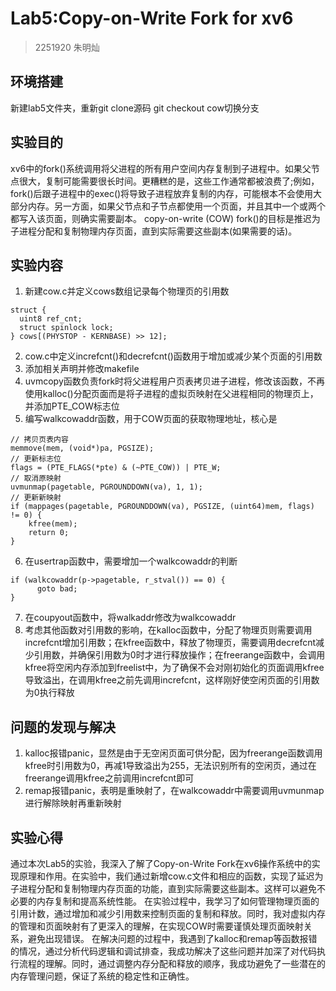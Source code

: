 # Lab5:Copy-on-Write Fork for xv6
> 2251920
> 朱明灿
## 环境搭建
新建lab5文件夹，重新git clone源码
git checkout cow切换分支
## 实验目的
xv6中的fork()系统调用将父进程的所有用户空间内存复制到子进程中。如果父节点很大，复制可能需要很长时间。更糟糕的是，这些工作通常都被浪费了;例如，fork()后跟子进程中的exec()将导致子进程放弃复制的内存，可能根本不会使用大部分内存。另一方面，如果父节点和子节点都使用一个页面，并且其中一个或两个都写入该页面，则确实需要副本。
copy-on-write (COW) fork()的目标是推迟为子进程分配和复制物理内存页面，直到实际需要这些副本(如果需要的话)。
## 实验内容
1. 新建cow.c并定义cows数组记录每个物理页的引用数
```
struct {
  uint8 ref_cnt;
  struct spinlock lock;
} cows[(PHYSTOP - KERNBASE) >> 12];
```
2. cow.c中定义increfcnt()和decrefcnt()函数用于增加或减少某个页面的引用数
3. 添加相关声明并修改makefile
4. uvmcopy函数负责fork时将父进程用户页表拷贝进子进程，修改该函数，不再使用kalloc()分配页面而是将子进程的虚拟页映射在父进程相同的物理页上，并添加PTE_COW标志位
5. 编写walkcowaddr函数，用于COW页面的获取物理地址，核心是
```
// 拷贝页表内容
memmove(mem, (void*)pa, PGSIZE);
// 更新标志位
flags = (PTE_FLAGS(*pte) & (~PTE_COW)) | PTE_W;
// 取消原映射
uvmunmap(pagetable, PGROUNDDOWN(va), 1, 1);
// 更新新映射
if (mappages(pagetable, PGROUNDDOWN(va), PGSIZE, (uint64)mem, flags) != 0) {
    kfree(mem);
    return 0;
}
```
6. 在usertrap函数中，需要增加一个walkcowaddr的判断
```
if (walkcowaddr(p->pagetable, r_stval()) == 0) {
      goto bad;
}
```
7. 在coupyout函数中，将walkaddr修改为walkcowaddr
8. 考虑其他函数对引用数的影响，在kalloc函数中，分配了物理页则需要调用increfcnt增加引用数；在kfree函数中，释放了物理页，需要调用decrefcnt减少引用数，并确保引用数为0时才进行释放操作；在freerange函数中，会调用kfree将空闲内存添加到freelist中，为了确保不会对刚初始化的页面调用kfree导致溢出，在调用kfree之前先调用increfcnt，这样刚好使空闲页面的引用数为0执行释放
## 问题的发现与解决
1. kalloc报错panic，显然是由于无空闲页面可供分配，因为freerange函数调用kfree时引用数为0，再减1导致溢出为255，无法识别所有的空闲页，通过在freerange调用kfree之前调用increfcnt即可
2. remap报错panic，表明是重映射了，在walkcowaddr中需要调用uvmunmap进行解除映射再重新映射
## 实验心得
通过本次Lab5的实验，我深入了解了Copy-on-Write Fork在xv6操作系统中的实现原理和作用。在实验中，我们通过新增cow.c文件和相应的函数，实现了延迟为子进程分配和复制物理内存页面的功能，直到实际需要这些副本。这样可以避免不必要的内存复制和提高系统性能。
在实验过程中，我学习了如何管理物理页面的引用计数，通过增加和减少引用数来控制页面的复制和释放。同时，我对虚拟内存的管理和页面映射有了更深入的理解，在实现COW时需要谨慎处理页面映射关系，避免出现错误。
在解决问题的过程中，我遇到了kalloc和remap等函数报错的情况，通过分析代码逻辑和调试排查，我成功解决了这些问题并加深了对代码执行流程的理解。同时，通过调整内存分配和释放的顺序，我成功避免了一些潜在的内存管理问题，保证了系统的稳定性和正确性。
